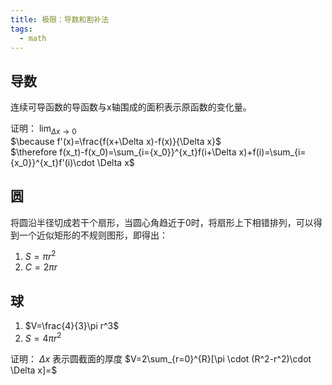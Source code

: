 ```yaml
---
title: 极限：导数和割补法
tags:
  - math
---
```


## 导数

连续可导函数的导函数与x轴围成的面积表示原函数的变化量。

证明： $\lim_{\Delta x \to 0}$ <br>
$\because f'(x)=\frac{f(x+\Delta x)-f(x)}{\Delta x}$ <br> 
$\therefore f(x_t)-f(x_0)=\sum_{i={x_0}}^{x_t}f(i+\Delta x)+f(i)=\sum_{i={x_0}}^{x_t}f'(i)\cdot \Delta x$ <br> 

## 圆

将圆沿半径切成若干个扇形，当圆心角趋近于0时，将扇形上下相错排列，可以得到一个近似矩形的不规则图形，即得出：
1. $S=\pi r^2$
2. $C=2\pi r$

## 球

1. $V=\frac{4}{3}\pi r^3$
2. $S=4\pi r^2$

证明： $\Delta x$ 表示圆截面的厚度
$V=2\sum_{r=0}^{R}[\pi \cdot (R^2-r^2)\cdot \Delta x]=$